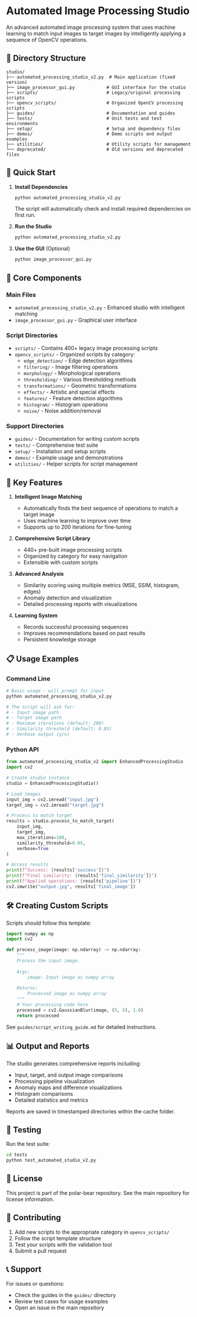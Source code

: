 # Automated Image Processing Studio

An advanced automated image processing system that uses machine learning to match input images to target images by intelligently applying a sequence of OpenCV operations.

## 📁 Directory Structure

```
studio/
├── automated_processing_studio_v2.py  # Main application (fixed version)
├── image_processor_gui.py            # GUI interface for the studio
├── scripts/                          # Legacy/original processing scripts
├── opencv_scripts/                   # Organized OpenCV processing scripts
├── guides/                           # Documentation and guides
├── tests/                            # Unit tests and test environments
├── setup/                            # Setup and dependency files
├── demos/                            # Demo scripts and output examples
├── utilities/                        # Utility scripts for management
└── deprecated/                       # Old versions and deprecated files
```

## 🚀 Quick Start

1. **Install Dependencies**
   ```bash
   python automated_processing_studio_v2.py
   ```
   The script will automatically check and install required dependencies on first run.

2. **Run the Studio**
   ```bash
   python automated_processing_studio_v2.py
   ```

3. **Use the GUI** (Optional)
   ```bash
   python image_processor_gui.py
   ```

## 📂 Core Components

### Main Files
- `automated_processing_studio_v2.py` - Enhanced studio with intelligent matching
- `image_processor_gui.py` - Graphical user interface

### Script Directories
- `scripts/` - Contains 400+ legacy image processing scripts
- `opencv_scripts/` - Organized scripts by category:
  - `edge_detection/` - Edge detection algorithms
  - `filtering/` - Image filtering operations
  - `morphology/` - Morphological operations
  - `thresholding/` - Various thresholding methods
  - `transformations/` - Geometric transformations
  - `effects/` - Artistic and special effects
  - `features/` - Feature detection algorithms
  - `histogram/` - Histogram operations
  - `noise/` - Noise addition/removal

### Support Directories
- `guides/` - Documentation for writing custom scripts
- `tests/` - Comprehensive test suite
- `setup/` - Installation and setup scripts
- `demos/` - Example usage and demonstrations
- `utilities/` - Helper scripts for script management

## 🎯 Key Features

1. **Intelligent Image Matching**
   - Automatically finds the best sequence of operations to match a target image
   - Uses machine learning to improve over time
   - Supports up to 200 iterations for fine-tuning

2. **Comprehensive Script Library**
   - 440+ pre-built image processing scripts
   - Organized by category for easy navigation
   - Extensible with custom scripts

3. **Advanced Analysis**
   - Similarity scoring using multiple metrics (MSE, SSIM, histogram, edges)
   - Anomaly detection and visualization
   - Detailed processing reports with visualizations

4. **Learning System**
   - Records successful processing sequences
   - Improves recommendations based on past results
   - Persistent knowledge storage

## 📋 Usage Examples

### Command Line
```python
# Basic usage - will prompt for input
python automated_processing_studio_v2.py

# The script will ask for:
# - Input image path
# - Target image path
# - Maximum iterations (default: 200)
# - Similarity threshold (default: 0.05)
# - Verbose output (y/n)
```

### Python API
```python
from automated_processing_studio_v2 import EnhancedProcessingStudio
import cv2

# Create studio instance
studio = EnhancedProcessingStudio()

# Load images
input_img = cv2.imread("input.jpg")
target_img = cv2.imread("target.jpg")

# Process to match target
results = studio.process_to_match_target(
    input_img,
    target_img,
    max_iterations=100,
    similarity_threshold=0.05,
    verbose=True
)

# Access results
print(f"Success: {results['success']}")
print(f"Final similarity: {results['final_similarity']}")
print(f"Applied operations: {results['pipeline']}")
cv2.imwrite("output.jpg", results['final_image'])
```

## 🛠️ Creating Custom Scripts

Scripts should follow this template:

```python
import numpy as np
import cv2

def process_image(image: np.ndarray) -> np.ndarray:
    """
    Process the input image.
    
    Args:
        image: Input image as numpy array
        
    Returns:
        Processed image as numpy array
    """
    # Your processing code here
    processed = cv2.GaussianBlur(image, (5, 5), 1.0)
    return processed
```

See `guides/script_writing_guide.md` for detailed instructions.

## 📊 Output and Reports

The studio generates comprehensive reports including:
- Input, target, and output image comparisons
- Processing pipeline visualization
- Anomaly maps and difference visualizations
- Histogram comparisons
- Detailed statistics and metrics

Reports are saved in timestamped directories within the cache folder.

## 🧪 Testing

Run the test suite:
```bash
cd tests
python test_automated_studio_v2.py
```

## 📝 License

This project is part of the polar-bear repository. See the main repository for license information.

## 🤝 Contributing

1. Add new scripts to the appropriate category in `opencv_scripts/`
2. Follow the script template structure
3. Test your scripts with the validation tool
4. Submit a pull request

## 📞 Support

For issues or questions:
- Check the guides in the `guides/` directory
- Review test cases for usage examples
- Open an issue in the main repository